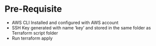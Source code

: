 # Pre-Requisite

-	AWS CLI Installed and configured with AWS account
-	SSH Key generated with name ‘key’ and stored in the same folder as Terraform script folder
-	Run terraform apply 
